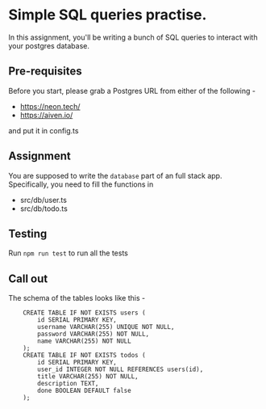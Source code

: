# Simple SQL queries practise.

In this assignment, you'll be writing a bunch of SQL queries to interact with your postgres database.

## Pre-requisites

Before you start, please grab a Postgres URL from either of the following -

- https://neon.tech/
- https://aiven.io/

and put it in config.ts

## Assignment

You are supposed to write the `database` part of an full stack app.
Specifically, you need to fill the functions in

- src/db/user.ts
- src/db/todo.ts

## Testing

Run `npm run test` to run all the tests

## Call out

The schema of the tables looks like this -

```
    CREATE TABLE IF NOT EXISTS users (
        id SERIAL PRIMARY KEY,
        username VARCHAR(255) UNIQUE NOT NULL,
        password VARCHAR(255) NOT NULL,
        name VARCHAR(255) NOT NULL
    );
    CREATE TABLE IF NOT EXISTS todos (
        id SERIAL PRIMARY KEY,
        user_id INTEGER NOT NULL REFERENCES users(id),
        title VARCHAR(255) NOT NULL,
        description TEXT,
        done BOOLEAN DEFAULT false
    );
```
